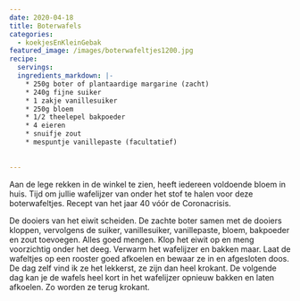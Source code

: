 ```yaml
---
date: 2020-04-18
title: Boterwafels
categories:
  - koekjesEnKleinGebak
featured_image: /images/boterwafeltjes1200.jpg
recipe:
  servings: 
  ingredients_markdown: |-
    * 250g boter of plantaardige margarine (zacht)
    * 240g fijne suiker
    * 1 zakje vanillesuiker
    * 250g bloem
    * 1/2 theelepel bakpoeder
    * 4 eieren
    * snuifje zout
    * mespuntje vanillepaste (facultatief)
    
    
---
```

Aan de lege rekken in de winkel te zien, heeft iedereen voldoende bloem in huis. Tijd om jullie wafelijzer van onder het stof te halen voor deze boterwafeltjes. Recept van het jaar 40 vóór de Coronacrisis. 

<!--more-->

De dooiers van het eiwit scheiden.
De zachte boter samen met de dooiers kloppen, vervolgens de suiker, vanillesuiker, vanillepaste, bloem, bakpoeder en zout toevoegen. Alles goed mengen.
Klop het eiwit op en meng voorzichtig onder het deeg.
Verwarm het wafelijzer en bakken maar.
Laat de wafeltjes op een rooster goed afkoelen en bewaar ze in en afgesloten doos.
De dag zelf vind ik ze het lekkerst, ze zijn dan heel krokant.
De volgende dag kan je de wafels heel kort in het wafelijzer opnieuw bakken en laten afkoelen. Zo worden ze terug krokant.



